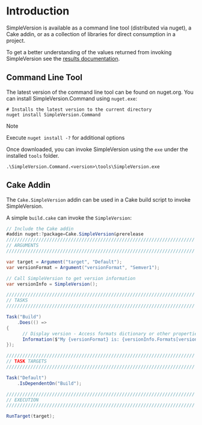 Introduction
============

SimpleVersion is available as a command line tool (distributed via nuget), a Cake
addin, or as a collection of libraries for direct consumption in a project.

To get a better understanding of the values returned from invoking SimpleVersion
see the [results documentation][results].

Command Line Tool
-----------------

The latest version of the command line tool can be found on nuget.org.
You can install SimpleVersion.Command using `nuget.exe`:

```posh
# Installs the latest version to the current directory
nuget install SimpleVersion.Command
```

> [!NOTE]
> Execute `nuget install -?` for additional options

Once downloaded, you can invoke SimpleVersion using the `exe` under the installed
`tools` folder.

```posh
.\SimpleVersion.Command.<version>\tools\SimpleVersion.exe
```

Cake Addin
----------

The `Cake.SimpleVersion` addin can be used in a Cake build script to invoke
SimpleVersion.

A simple `build.cake` can invoke the `SimpleVersion`:

```c#
// Include the Cake addin
#addin nuget:?package=Cake.SimpleVersion&prerelease
//////////////////////////////////////////////////////////////////////
// ARGUMENTS
//////////////////////////////////////////////////////////////////////

var target = Argument("target", "Default");
var versionFormat = Argument("versionFormat", "Semver1");

// Call SimpleVersion to get version information
var versionInfo = SimpleVersion();

//////////////////////////////////////////////////////////////////////
// TASKS
//////////////////////////////////////////////////////////////////////

Task("Build")
    .Does(() =>
{
      // Display version - Access formats dictionary or other properties
      Information($"My {versionFormat} is: {versionInfo.Formats[versionFormat]}");
});

//////////////////////////////////////////////////////////////////////
// TASK TARGETS
//////////////////////////////////////////////////////////////////////

Task("Default")
    .IsDependentOn("Build");

//////////////////////////////////////////////////////////////////////
// EXECUTION
//////////////////////////////////////////////////////////////////////

RunTarget(target);
```


[Results]: ./results.md
